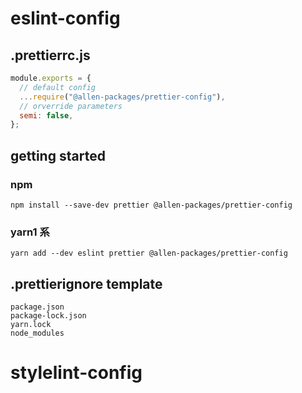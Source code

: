 <!-- @format -->

# eslint-config

## .prettierrc.js

```js
module.exports = {
  // default config
  ...require("@allen-packages/prettier-config"),
  // orverride parameters
  semi: false,
};
```

## getting started

### npm

`npm install --save-dev prettier @allen-packages/prettier-config`

### yarn1 系

`yarn add --dev eslint prettier @allen-packages/prettier-config`


## .prettierignore template

```
package.json
package-lock.json
yarn.lock
node_modules
```
# stylelint-config
